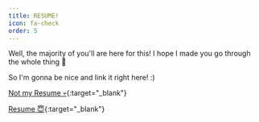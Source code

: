 ```yaml
---
title: RESUME!
icon: fa-check
order: 5
---
```


Well, the majority of you'll are here for this! I hope I made you go through the whole thing 🔫

So I'm gonna be nice and link it right here! :)

[Not my Resume 💀](/Resume.pdf "My Resume"){:target="_blank"}

[Resume 😇](https://i.imgur.com/AlRn5zU.jpg "My Resume"){:target="_blank"}
